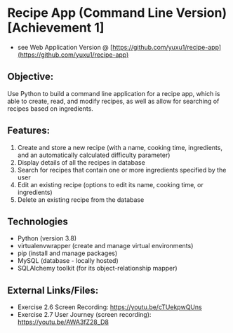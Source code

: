 # Recipe App (Command Line Version) [Achievement 1]
* see Web Application Version @ [https://github.com/yuxu1/recipe-app](https://github.com/yuxu1/recipe-app)

## Objective:
Use Python to build a command line application for a recipe app, which is able to create, read, and modify recipes, as well as allow for searching of recipes based on ingredients.

## Features:
1. Create and store a new recipe (with a name, cooking time, ingredients, and an automatically calculated difficulty parameter)
2. Display details of all the recipes in database
3. Search for recipes that contain one or more ingredients specified by the user
4. Edit an existing recipe (options to edit its name, cooking time, or ingredients)
5. Delete an existing recipe from the database

## Technologies
* Python (version 3.8)
* virtualenvwrapper (create and manage virtual environments)
* pip (install and manage packages)
* MySQL (database - locally hosted)
* SQLAlchemy toolkit (for its object-relationship mapper)

## External Links/Files:
* Exercise 2.6 Screen Recording: https://youtu.be/cTUekpwQUns
* Exercise 2.7 User Journey (screen recording): https://youtu.be/AWA3fZ28_D8
